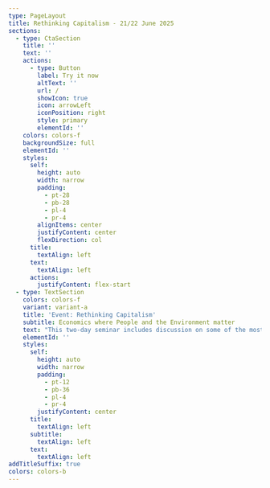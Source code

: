 ```yaml
---
type: PageLayout
title: Rethinking Capitalism - 21/22 June 2025
sections:
  - type: CtaSection
    title: ''
    text: ''
    actions:
      - type: Button
        label: Try it now
        altText: ''
        url: /
        showIcon: true
        icon: arrowLeft
        iconPosition: right
        style: primary
        elementId: ''
    colors: colors-f
    backgroundSize: full
    elementId: ''
    styles:
      self:
        height: auto
        width: narrow
        padding:
          - pt-28
          - pb-28
          - pl-4
          - pr-4
        alignItems: center
        justifyContent: center
        flexDirection: col
      title:
        textAlign: left
      text:
        textAlign: left
      actions:
        justifyContent: flex-start
  - type: TextSection
    colors: colors-f
    variant: variant-a
    title: 'Event: Rethinking Capitalism'
    subtitle: Economics where People and the Environment matter
    text: "This two-day seminar includes discussion on some of the most pressing economic issues facing the world\_today.\n\nTopics include inequality, insecurity, climate change, the national budget and a campaign for a fairer and more sustainable economy, drawn from modern monetary theory and ecological economics.\n\n**Location:** Auditorium DP01, [Ark Burlington Danes Academy](https://maps.app.goo.gl/TvTxbZLzgut2KsK26), Du Cane Road, White City, London, W12 0TN\n\n**Course outline:** Adapted from a university economics subject, the course is divided into ten units, most\_of which feature a 20-30 minute introduction, a 10-15 minute video and at least 20 minutes of small-group discussion.\_The timetable is subject to minor changes, but this will give some idea of the scope of the course.\n\n**Facilitator:** Associate Professor\_[Steven Hail](https://www.linkedin.com/in/steven-hail-27b7b910), Lecturer at Torrens University Australia and Economist at Modern Money Lab.\n\n###### *DAY ONE*\n\n10:00-10:10 Welcome, housekeeping\n\n10:10-11:30\_Part One: Rethinking Value\n\n11.30-12:00 Morning Tea\n\n12:00-1:00\_Part Two:\_Ecological Economics and the Doughnut\n\n1:00-2:00 Lunch\n\n2:00-3:00\_Part Three:\_The Deficit Myth\n\n3:00-3.30 Afternoon Tea\n\n3:30-4.30\_Part Four: Income\_Inequality and Well-Being\n\nEvening Social\n\n###### *DAY TWO*\n\n10:00-11.00\_Part Five:\_An Economics Fit for Humans\n\n11:00-11:30 Morning Tea\n\n11.30-12:30\_Part Six: Rethinking Trade and Development\n\n12:30-1:30 Lunch\n\n1:30-2:30\_Part Seven: A National Job Guarantee\n\n2:30-3:00 Afternoon Tea\n\n3:00-4:00\_Part Eight: Freeing the State from Capture\n\n4.00-4:30\_Part Nine: Conclusion - Planting a Tree\n\n\n\nTickets coming soon\n"
    elementId: ''
    styles:
      self:
        height: auto
        width: narrow
        padding:
          - pt-12
          - pb-36
          - pl-4
          - pr-4
        justifyContent: center
      title:
        textAlign: left
      subtitle:
        textAlign: left
      text:
        textAlign: left
addTitleSuffix: true
colors: colors-b
---
```

